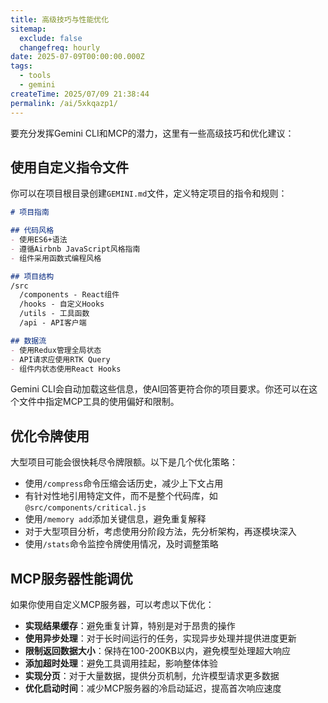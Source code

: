 ```yaml
---
title: 高级技巧与性能优化
sitemap:
  exclude: false
  changefreq: hourly
date: 2025-07-09T00:00:00.000Z
tags:
  - tools
  - gemini
createTime: 2025/07/09 21:38:44
permalink: /ai/5xkqazp1/
---
```


要充分发挥Gemini CLI和MCP的潜力，这里有一些高级技巧和优化建议：

## 使用自定义指令文件

你可以在项目根目录创建`GEMINI.md`文件，定义特定项目的指令和规则：

```md
# 项目指南

## 代码风格
- 使用ES6+语法
- 遵循Airbnb JavaScript风格指南
- 组件采用函数式编程风格

## 项目结构
/src
  /components - React组件
  /hooks - 自定义Hooks
  /utils - 工具函数
  /api - API客户端

## 数据流
- 使用Redux管理全局状态
- API请求应使用RTK Query
- 组件内状态使用React Hooks
```

Gemini CLI会自动加载这些信息，使AI回答更符合你的项目要求。你还可以在这个文件中指定MCP工具的使用偏好和限制。


## 优化令牌使用

大型项目可能会很快耗尽令牌限额。以下是几个优化策略：

- 使用`/compress`命令压缩会话历史，减少上下文占用
- 有针对性地引用特定文件，而不是整个代码库，如`@src/components/critical.js`
- 使用`/memory add`添加关键信息，避免重复解释
- 对于大型项目分析，考虑使用分阶段方法，先分析架构，再逐模块深入
- 使用`/stats`命令监控令牌使用情况，及时调整策略

## MCP服务器性能调优

如果你使用自定义MCP服务器，可以考虑以下优化：

- **实现结果缓存**：避免重复计算，特别是对于昂贵的操作
- **使用异步处理**：对于长时间运行的任务，实现异步处理并提供进度更新
- **限制返回数据大小**：保持在100-200KB以内，避免模型处理超大响应
- **添加超时处理**：避免工具调用挂起，影响整体体验
- **实现分页**：对于大量数据，提供分页机制，允许模型请求更多数据
- **优化启动时间**：减少MCP服务器的冷启动延迟，提高首次响应速度

